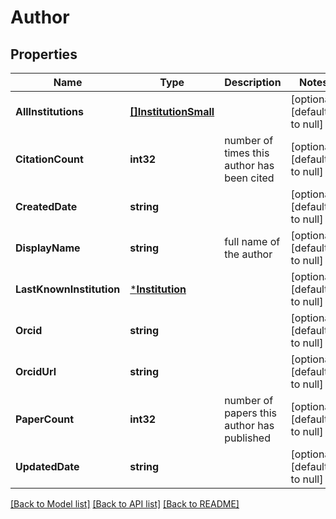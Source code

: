 # Author

## Properties
Name | Type | Description | Notes
------------ | ------------- | ------------- | -------------
**AllInstitutions** | [**[]InstitutionSmall**](InstitutionSmall.md) |  | [optional] [default to null]
**CitationCount** | **int32** | number of times this author has been cited | [optional] [default to null]
**CreatedDate** | **string** |  | [optional] [default to null]
**DisplayName** | **string** | full name of the author | [optional] [default to null]
**LastKnownInstitution** | [***Institution**](Institution.md) |  | [optional] [default to null]
**Orcid** | **string** |  | [optional] [default to null]
**OrcidUrl** | **string** |  | [optional] [default to null]
**PaperCount** | **int32** | number of papers this author has published | [optional] [default to null]
**UpdatedDate** | **string** |  | [optional] [default to null]

[[Back to Model list]](../README.md#documentation-for-models) [[Back to API list]](../README.md#documentation-for-api-endpoints) [[Back to README]](../README.md)

